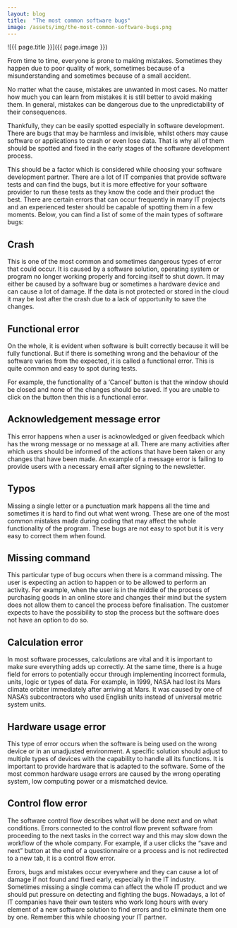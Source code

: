 ```yaml
---
layout: blog
title:  "The most common software bugs"
image: /assets/img/the-most-common-software-bugs.png
---
```


![{{ page.title }}]({{ page.image }})

From time to time, everyone is prone to making mistakes. Sometimes they happen due to poor quality of work, sometimes because of a misunderstanding and sometimes because of a small accident.

No matter what the cause, mistakes are unwanted in most cases. No matter how much you can learn from mistakes it is still better to avoid making them. In general, mistakes can be dangerous due to the unpredictability of their consequences.

Thankfully, they can be easily spotted especially in software development. There are bugs that may be harmless and invisible, whilst others may cause software or applications to crash or even lose data. That is why all of them should be spotted and fixed in the early stages of the software development process.

This should be a factor which is considered while choosing your software development partner. There are a lot of IT companies that provide software tests and can find the bugs, but it is more effective for your software provider to run these tests as they know the code and their product the best. There are certain errors that can occur frequently in many IT projects and an experienced tester should be capable of spotting them in a few moments. Below, you can find a list of some of the main types of software bugs:

## Crash
This is one of the most common and sometimes dangerous types of error that could occur. It is caused by a software solution, operating system or program no longer working properly and forcing itself to shut down. It may either be caused by a software bug or sometimes a hardware device and can cause a lot of damage. If the data is not protected or stored in the cloud it may be lost after the crash due to a lack of opportunity to save the changes.

## Functional error
On the whole, it is evident when software is built correctly because it will be fully functional. But if there is something wrong and the behaviour of the software varies from the expected, it is called a functional error. This is quite common and easy to spot during tests.

For example, the functionality of a ‘Cancel’ button is that the window should be closed and none of the changes should be saved. If you are unable to click on the button then this is a functional error.

## Acknowledgement message error
This error happens when a user is acknowledged or given feedback which has the wrong message or no message at all. There are many activities after which users should be informed of the actions that have been taken or any changes that have been made. An example of a message error is failing to provide users with a necessary email after signing to the newsletter.

## Typos
Missing a single letter or a punctuation mark happens all the time and sometimes it is hard to find out what went wrong. These are one of the most common mistakes made during coding that may affect the whole functionality of the program. These bugs are not easy to spot but it is very easy to correct them when found.

## Missing command
This particular type of bug occurs when there is a command missing. The user is expecting an action to happen or to be allowed to perform an activity. For example, when the user is in the middle of the process of purchasing goods in an online store and changes their mind but the system does not allow them to cancel the process before finalisation. The customer expects to have the possibility to stop the process but the software does not have an option to do so.

## Calculation error
In most software processes, calculations are vital and it is important to make sure everything adds up correctly. At the same time, there is a huge field for errors to potentially occur through implementing incorrect formula, units, logic or types of data. For example, in 1999, NASA had lost its Mars climate orbiter immediately after arriving at Mars. It was caused by one of NASA’s subcontractors who used English units instead of universal metric system units.

## Hardware usage error
This type of error occurs when the software is being used on the wrong device or in an unadjusted environment. A specific solution should adjust to multiple types of devices with the capability to handle all its functions. It is important to provide hardware that is adapted to the software. Some of the most common hardware usage errors are caused by the wrong operating system, low computing power or a mismatched device.

## Control flow error
The software control flow describes what will be done next and on what conditions. Errors connected to the control flow prevent software from proceeding to the next tasks in the correct way and this may slow down the workflow of the whole company. For example, if a user clicks the “save and next” button at the end of a questionnaire or a process and is not redirected to a new tab, it is a control flow error.

Errors, bugs and mistakes occur everywhere and they can cause a lot of damage if not found and fixed early, especially in the IT industry. Sometimes missing a single comma can affect the whole IT product and we should put pressure on detecting and fighting the bugs. Nowadays, a lot of IT companies have their own testers who work long hours with every element of a new software solution to find errors and to eliminate them one by one. Remember this while choosing your IT partner.
